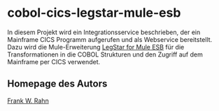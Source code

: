 # cobol-cics-legstar-mule-esb
In diesem Projekt wird ein Integrationsservice beschrieben, der ein Mainframe CICS Programm 
aufgerufen und als Webservice bereitstellt. Dazu wird die Mule-Erweiterung
[LegStar for Mule ESB](https://code.google.com/p/legstar-mule/)
für die Transformationen in die COBOL Strukturen und den Zugriff auf dem Mainframe per CICS
verwendet.

## Homepage des Autors
[Frank W. Rahn](http://www.frank-rahn.de)